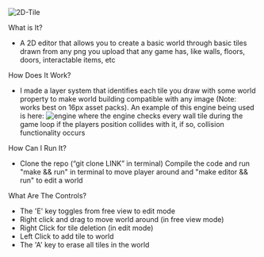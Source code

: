 ![2D-Tile](https://github.com/Bubbq/2D-World-Builder/assets/134325235/d725781a-7e17-4198-90af-a0b0dfa05cb4)

What is It?
- A 2D editor that allows you to create a basic world through basic tiles drawn from any png you upload that any game has, like walls, floors, doors, interactable items, etc 

How Does It Work?

- I made a layer system that identifies each tile you draw with some world property to make world building compatible with any image (Note: works best on 16px asset packs). An example of this engine being used is here:
![engine](https://github.com/Bubbq/2D-World-Builder/assets/134325235/b3657213-f643-4962-a3ef-6c49c608ce34)
where the engine checks every wall tile during the game loop if the players position collides with it, if so, collision functionality occurs

How Can I Run It?
- Clone the repo (“git clone LINK” in terminal)
Compile the code and run "make && run" in terminal to move player around and "make editor && run" to edit a world

What Are The Controls? <br>
- The 'E' key toggles from free view to edit mode <br>
- Right click and drag to move world around (in free view mode) <br>
- Right Click for tile deletion (in edit mode) <br>
- Left Click to add tile to world <br>
- The 'A' key to erase all tiles in the world <br>